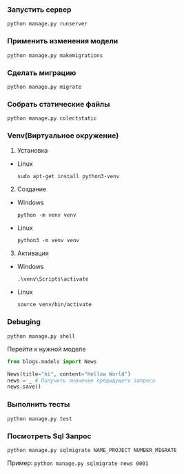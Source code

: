 ### Запустить сервер
`python manage.py runserver`

### Применить изменения модели
`python manage.py makemigrations`

### Сделать миграцию
`python manage.py migrate`

### Собрать статические файлы
`python manage.py colectstatic`

### Venv(Виртуальное окружение)
1. Установка
  - Linux
  
    `sudo apt-get install python3-venv`
    
2. Создание
  - Windows
  
    `python -m venv venv`
  - Linux
  
    `python3 -m venv venv`

3. Активация
  - Windows
  
    `.\venv\Scripts\activate`
  - Linux
  
    `source venv/bin/activate`

### Debuging
`python manage.py shell`

Перейти к нужной моделе
```python
from blogs.models import News

News(title="hi", content="Hellow World")
news = _ # Получить значение предыдущего запроса
news.save()
```

### Выполнить тесты
`python manage.py test`

### Посмотреть Sql Запрос

`python manage.py sqlmigrate NAME_PROJECT NUMBER_MIGRATE`

Пример:
`python manage.py sqlmigrate news 0001`
